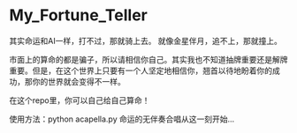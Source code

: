 # My_Fortune_Teller

其实命运和AI一样，打不过，那就骑上去。
就像金星伴月，追不上，那就撞上。

市面上的算命的都是骗子，所以请相信你自己。其实我也不知道抽牌重要还是解牌重要。但是，在这个世界上只要有一个人坚定地相信你，翘首以待地盼着你的成功，那你的世界就会变得不一样。

在这个repo里，你可以自己给自己算命！

使用方法：python acapella.py
命运的无伴奏合唱从这一刻开始...

